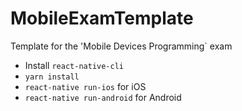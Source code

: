 # MobileExamTemplate
Template for the 'Mobile Devices Programming` exam

- Install `react-native-cli`
- `yarn install`
- `react-native run-ios` for iOS
- `react-native run-android` for Android
